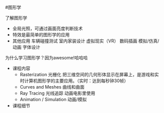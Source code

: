 #图形学

了解图形学
- 全局光照，可通过画面亮度判断技术
- 特效是最简单的图形学的应用
- 其他应用
  车辆碰撞测试
  室内家装设计
  虚拟现实（VR）
  数码插画
  模拟/仿真/动画
  字体设计

为什么学习图形学？因为awesome!哈哈哈
- 课程内容
  - Rasterization 光栅化
     把三维空间的几何形体显示在屏幕上，是游戏和实时计算机图形学的主要应用。（实时：达到每秒钟30帧）
  - Curves and Meshes 曲线和曲面
  - Ray Tracing 光线追踪
    动画电影里使用
  - Animation / Simulation 动画/模拟
- 课程细节